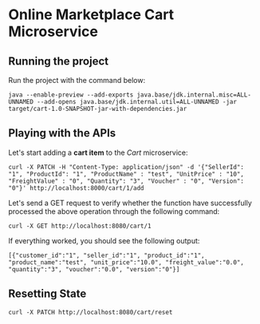 # Online Marketplace Cart Microservice

## Running the project

Run the project with the command below:
```
java --enable-preview --add-exports java.base/jdk.internal.misc=ALL-UNNAMED --add-opens java.base/jdk.internal.util=ALL-UNNAMED -jar target/cart-1.0-SNAPSHOT-jar-with-dependencies.jar
```

## Playing with the APIs

Let's start adding a <b>cart item</b> to the <i>Cart</i> microservice:
```
curl -X PATCH -H "Content-Type: application/json" -d '{"SellerId": "1", "ProductId": "1", "ProductName" : "test", "UnitPrice" : "10", "FreightValue" : "0", "Quantity": "3", "Voucher" : "0", "Version": "0"}' http://localhost:8000/cart/1/add
```

Let's send a GET request to verify whether the function have successfully processed the above operation through the following command:
```
curl -X GET http://localhost:8080/cart/1
```

If everything worked, you should see the following output:
```
[{"customer_id":"1", "seller_id":"1", "product_id":"1", "product_name":"test", "unit_price":"10.0", "freight_value":"0.0", "quantity":"3", "voucher":"0.0", "version":"0"}]
```

## Resetting State
```
curl -X PATCH http://localhost:8080/cart/reset
```

